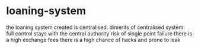 # loaning-system
the loaning system created is centralised.
dimerits of centralised system:
full control stays with the central authority 
risk of single point failure 
there is a high exchange fees
there is a high chance of hacks and prone to leak 
